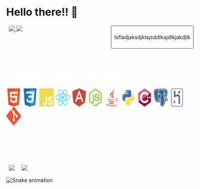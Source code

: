 # Hello there!! 👋

<!-- Fist contact -->
<div style="display: flex;">
  <!-- Dashboard -->
  <div style="padding-left: 0.5em; width: 50vh">
    <a  href="https://github.com/rwellingtonr">
      <img  src="https://github-readme-stats.vercel.app/api?username=rwellingtonr&show_icons=true&theme=material-palenight&include_all_commits=true&count_private=true"/>
      <img src="https://github-readme-stats.vercel.app/api/top-langs/?username=rwellingtonr&layout=compact&langs_count=7&theme=material-palenight"/>
    </a>
  </div>
  <!--Personal Information-->
  <div style="border: 2px solid #01040963; border-radius: 3% ;padding: 0.5em; margin-left: 1em"><p>
  lsfladjaksdjklajsddlkajdlkjakdjlk<p>
  </div>
  
</div>

<!-- Knowledge -->
  <h1 style="color: white; padding-top: 0.5em">Programming Languages</h1>
<div style="display: inline-block">
  <img align="center" alt="Rafa-HTML" height="50" width="40" src="https://raw.githubusercontent.com/devicons/devicon/master/icons/html5/html5-original.svg">
  <img align="center" alt="Rafa-CSS" height="50" width="40" src="https://raw.githubusercontent.com/devicons/devicon/master/icons/css3/css3-original.svg">
  <img align="center" alt="Rafa-Js" height="50" width="40" src="https://raw.githubusercontent.com/devicons/devicon/master/icons/javascript/javascript-plain.svg">
  <img align="center" alt="Rafa-React" height="50" width="40" src="https://raw.githubusercontent.com/devicons/devicon/master/icons/react/react-original.svg">
  <img align="center" alt="Rafa-Python" height="50" width="40" src="https://raw.githubusercontent.com/devicons/devicon/master/icons/angularjs/angularjs-plain.svg">
  <img align="center" alt="Rafa-Ts" height="50" width="40" src="https://raw.githubusercontent.com/devicons/devicon/master/icons/nodejs/nodejs-plain.svg">
  <img align="center" alt="Rafa-Python" height="50" width="40" src="https://raw.githubusercontent.com/devicons/devicon/master/icons/java/java-plain.svg">
  <img align="center" alt="Rafa-Python" height="50" width="40" src="https://raw.githubusercontent.com/devicons/devicon/master/icons/python/python-original.svg">
  <img align="center" alt="Rafa-Python" height="50" width="40" src="https://raw.githubusercontent.com/devicons/devicon/master/icons/cplusplus/cplusplus-original.svg">
  <img align="center" alt="Rafa-Csharp" height="50" width="40" src="https://raw.githubusercontent.com/devicons/devicon/master/icons/postgresql/postgresql-original.svg">
  <img align="center" alt="Rafa-Csharp" height="50" width="40" src="https://raw.githubusercontent.com/devicons/devicon/master/icons/heroku/heroku-original.svg">
  <img align="center" alt="Rafa-Csharp" height="50" width="40" src="https://raw.githubusercontent.com/devicons/devicon/master/icons/git/git-original.svg">
</div>

<!-- Contacts -->
<div > 
  <h1 style="color: white; padding-top: 0.5em">Get in touch</h1>

<a style="margin: 0.5em" href="https://www.linkedin.com/in/leardiniramoswellington/" target="_blank"><img src="https://img.shields.io/badge/-LinkedIn-%230077B5?style=for-the-badge&logo=linkedin&logoColor=white" target="_blank"></a>
<a style="margin: 0.5em" href = "mailto:wellington-158@hotmail.com"><img src="https://img.shields.io/badge/Microsoft_Outlook-0078D4?style=for-the-badge&logo=microsoft-outlook&logoColor=white" target="_blank"></a>

![Snake animation](https://github.com/rwellington/rwellingtonr/blob/output/github-contribution-grid-snake.svg)

</div>

